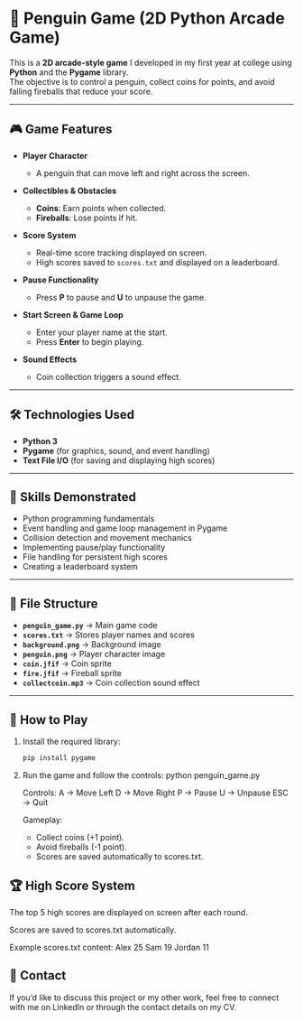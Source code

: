 # 🐧 Penguin Game (2D Python Arcade Game)

This is a **2D arcade-style game** I developed in my first year at college using **Python** and the **Pygame** library.  
The objective is to control a penguin, collect coins for points, and avoid falling fireballs that reduce your score.

---

## 🎮 Game Features
- **Player Character**  
  - A penguin that can move left and right across the screen.  

- **Collectibles & Obstacles**  
  - **Coins**: Earn points when collected.  
  - **Fireballs**: Lose points if hit.  

- **Score System**  
  - Real-time score tracking displayed on screen.  
  - High scores saved to `scores.txt` and displayed on a leaderboard.  

- **Pause Functionality**  
  - Press **P** to pause and **U** to unpause the game.  

- **Start Screen & Game Loop**  
  - Enter your player name at the start.  
  - Press **Enter** to begin playing.  

- **Sound Effects**  
  - Coin collection triggers a sound effect.  

---

## 🛠️ Technologies Used
- **Python 3**
- **Pygame** (for graphics, sound, and event handling)
- **Text File I/O** (for saving and displaying high scores)

---

## 🎯 Skills Demonstrated
- Python programming fundamentals  
- Event handling and game loop management in Pygame  
- Collision detection and movement mechanics  
- Implementing pause/play functionality  
- File handling for persistent high scores  
- Creating a leaderboard system  

---

## 📂 File Structure
- **`penguin_game.py`** → Main game code  
- **`scores.txt`** → Stores player names and scores  
- **`background.png`** → Background image  
- **`penguin.png`** → Player character image  
- **`coin.jfif`** → Coin sprite  
- **`fire.jfif`** → Fireball sprite  
- **`collectcoin.mp3`** → Coin collection sound effect  

---

## 🚀 How to Play
1. Install the required library:
   ```bash
   pip install pygame
2. Run the game and follow the controls:
   python penguin_game.py

    Controls:
    A   → Move Left
    D   → Move Right
    P   → Pause
    U   → Unpause
    ESC → Quit
    
    Gameplay:
    - Collect coins (+1 point).
    - Avoid fireballs (-1 point).
    - Scores are saved automatically to scores.txt.

## 🏆 High Score System
The top 5 high scores are displayed on screen after each round.

Scores are saved to scores.txt automatically.

Example scores.txt content:
  Alex 25
  Sam 19
  Jordan 11

## 📧 Contact
If you’d like to discuss this project or my other work, feel free to connect with me on LinkedIn or through the contact details on my CV.




